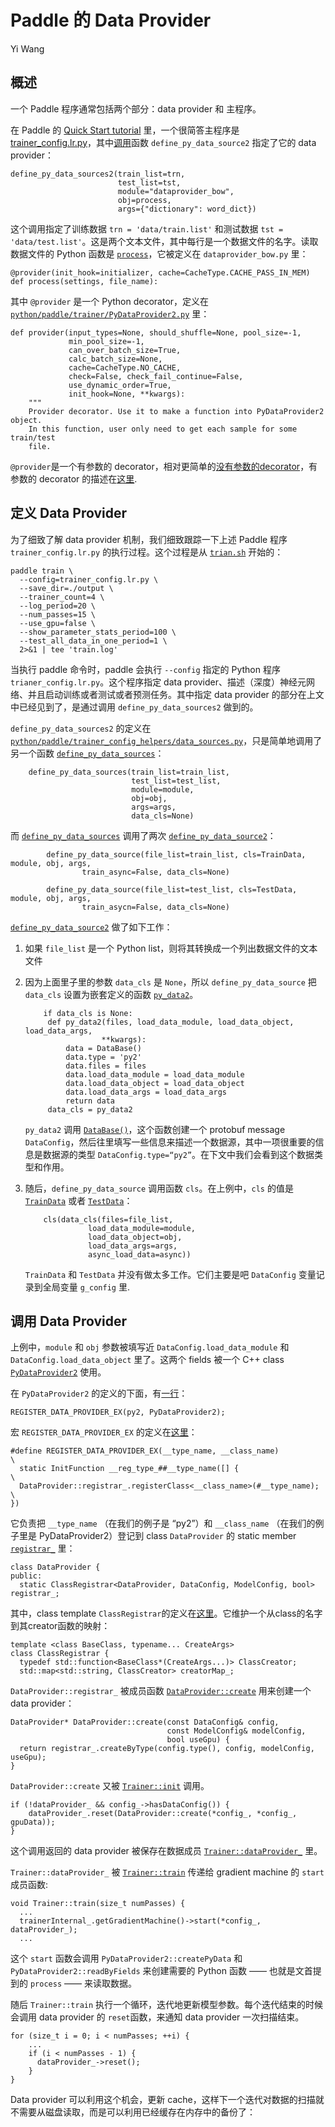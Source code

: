 # Paddle 的 Data Provider

Yi Wang


## 概述

一个 Paddle 程序通常包括两个部分：data provider 和 主程序。


在 Paddle 的 [Quick Start tutorial](http://www.paddlepaddle.org/doc/demo/quick_start/index_en.html) 里，一个很简答主程序是 [trainer_config.lr.py](https://github.com/baidu/Paddle/blob/master/demo/quick_start/trainer_config.lr.py)，其中[调用](https://github.com/baidu/Paddle/blob/master/demo/quick_start/trainer_config.lr.py#L35)函数 `define_py_data_source2` 指定了它的 data provider：

```
define_py_data_sources2(train_list=trn,
                        test_list=tst,
                        module="dataprovider_bow",
                        obj=process,
                        args={"dictionary": word_dict})
```

这个调用指定了训练数据 `trn = 'data/train.list'` 和测试数据 `tst = 'data/test.list'`。这是两个文本文件，其中每行是一个数据文件的名字。读取数据文件的 Python 函数是 [`process`](https://github.com/baidu/Paddle/blob/master/demo/quick_start/dataprovider_bow.py#L50)，它被定义在 `dataprovider_bow.py` 里：


```
@provider(init_hook=initializer, cache=CacheType.CACHE_PASS_IN_MEM)
def process(settings, file_name):
```

其中 `@provider` 是一个 Python decorator，定义在 [`python/paddle/trainer/PyDataProvider2.py`](https://github.com/baidu/Paddle/blob/master/python/paddle/trainer/PyDataProvider2.py) 里：

```
def provider(input_types=None, should_shuffle=None, pool_size=-1,
             min_pool_size=-1,
             can_over_batch_size=True,
             calc_batch_size=None,
             cache=CacheType.NO_CACHE,
             check=False, check_fail_continue=False,
             use_dynamic_order=True,
             init_hook=None, **kwargs):
    """
    Provider decorator. Use it to make a function into PyDataProvider2 object.
    In this function, user only need to get each sample for some train/test
    file.
```

`@provider`是一个有参数的 decorator，相对更简单的[没有参数的decorator](http://jfine-python-classes.readthedocs.io/en/latest/decorators.html)，有参数的 decorator 的描述在[这里](http://stackoverflow.com/questions/5929107/python-decorators-with-parameters).


## 定义 Data Provider

为了细致了解 data provider 机制，我们细致跟踪一下上述 Paddle 程序 `trainer_config.lr.py` 的执行过程。这个过程是从 [`trian.sh`](https://github.com/baidu/Paddle/blob/master/demo/quick_start/train.sh) 开始的：

```
paddle train \
  --config=trainer_config.lr.py \
  --save_dir=./output \
  --trainer_count=4 \
  --log_period=20 \
  --num_passes=15 \
  --use_gpu=false \
  --show_parameter_stats_period=100 \
  --test_all_data_in_one_period=1 \
  2>&1 | tee 'train.log'
```

当执行 paddle 命令时，paddle 会执行 `--config` 指定的 Python 程序 `trianer_config.lr.py`。这个程序指定 data provider、描述（深度）神经元网络、并且启动训练或者测试或者预测任务。其中指定 data provider 的部分在上文中已经见到了，是通过调用 `define_py_data_sources2` 做到的。


`define_py_data_sources2` 的定义在 [`python/paddle/trainer_config_helpers/data_sources.py`](https://github.com/baidu/Paddle/blob/master/python/paddle/trainer_config_helpers/data_sources.py)，只是简单地调用了另一个函数 [`define_py_data_sources`](https://github.com/baidu/Paddle/blob/master/python/paddle/trainer_config_helpers/data_sources.py#L97)：

```
    define_py_data_sources(train_list=train_list,
                           test_list=test_list,
                           module=module,
                           obj=obj,
                           args=args,
                           data_cls=None)
```

而  [`define_py_data_sources`](https://github.com/baidu/Paddle/blob/master/python/paddle/trainer_config_helpers/data_sources.py#L97) 调用了两次 [`define_py_data_source2`](https://github.com/baidu/Paddle/blob/master/python/paddle/trainer_config_helpers/data_sources.py#L29)：

```
        define_py_data_source(file_list=train_list, cls=TrainData, module, obj, args, 
                train_async=False, data_cls=None)

        define_py_data_source(file_list=test_list, cls=TestData, module, obj, args, 
                train_asycn=False, data_cls=None)
```

[`define_py_data_source2`](https://github.com/baidu/Paddle/blob/master/python/paddle/trainer_config_helpers/data_sources.py#L29) 做了如下工作：


1. 如果 `file_list` 是一个 Python list，则将其转换成一个列出数据文件的文本文件


1. 因为上面里子里的参数 `data_cls` 是 `None`，所以 `define_py_data_source` 把 `data_cls` 设置为嵌套定义的函数 [`py_data2`](https://github.com/baidu/Paddle/blob/master/python/paddle/trainer_config_helpers/data_sources.py#L79)。 

   ```
       if data_cls is None:
        def py_data2(files, load_data_module, load_data_object, load_data_args,
                    **kwargs):
            data = DataBase()
            data.type = 'py2'
            data.files = files
            data.load_data_module = load_data_module
            data.load_data_object = load_data_object
            data.load_data_args = load_data_args
            return data
        data_cls = py_data2
   ```

   `py_data2` 调用 [`DataBase()`](https://github.com/baidu/Paddle/blob/master/python/paddle/trainer/config_parser.py#L788)，这个函数创建一个 protobuf message `DataConfig`，然后往里填写一些信息来描述一个数据源，其中一项很重要的信息是数据源的类型 `DataConfig.type=“py2”`。在下文中我们会看到这个数据类型和作用。


1. 随后，`define_py_data_source` 调用函数 `cls`。在上例中，`cls` 的值是 [`TrainData`](https://github.com/baidu/Paddle/blob/master/python/paddle/trainer/config_parser.py#L938) 或者 [`TestData`](https://github.com/baidu/Paddle/blob/master/python/paddle/trainer/config_parser.py#L950)：

   ```
       cls(data_cls(files=file_list,
                 load_data_module=module,
                 load_data_object=obj,
                 load_data_args=args,
                 async_load_data=async))
   ```

   `TrainData` 和 `TestData` 并没有做太多工作。它们主要是吧 `DataConfig` 变量记录到全局变量 `g_config` 里.


## 调用 Data Provider

上例中，`module` 和 `obj` 参数被填写近 `DataConfig.load_data_module` 和 `DataConfig.load_data_object` 里了。这两个 fields 被一个 C++ class [`PyDataProvider2`](http://162.243.141.242/paddle_html/codebrowser/codebrowser/paddle/gserver/dataproviders/PyDataProvider2.cpp.html#paddle::PyDataProvider2) 使用。

在 `PyDataProvider2` 的定义的下面，有[一行](http://162.243.141.242/paddle_html/codebrowser/codebrowser/paddle/gserver/dataproviders/PyDataProvider2.cpp.html#667)：

```
REGISTER_DATA_PROVIDER_EX(py2, PyDataProvider2);
```

宏 `REGISTER_DATA_PROVIDER_EX` 的定义在[这里](http://162.243.141.242/paddle_html/codebrowser/codebrowser/paddle/gserver/dataproviders/DataProvider.h.html#_M/REGISTER_DATA_PROVIDER_EX)：

```
#define REGISTER_DATA_PROVIDER_EX(__type_name, __class_name)            \
  static InitFunction __reg_type_##__type_name([] {                     \
  DataProvider::registrar_.registerClass<__class_name>(#__type_name);   \
})
```

它负责把 `__type_name` （在我们的例子是 “py2”）和 `__class_name` （在我们的例子里是 PyDataProvider2）登记到  class `DataProvider` 的 static member [`registrar_`](http://162.243.141.242/paddle_html/codebrowser/codebrowser/paddle/gserver/dataproviders/DataProvider.h.html#_ZN6paddle12DataProvider10registrar_E) 里：

```
class DataProvider {
public:
  static ClassRegistrar<DataProvider, DataConfig, ModelConfig, bool> registrar_;
```

其中，class template `ClassRegistrar`的定义在[这里](http://162.243.141.242/paddle_html/codebrowser/codebrowser/paddle/utils/ClassRegistrar.h.html#44)。它维护一个从class的名字到其creator函数的映射：

```
template <class BaseClass, typename... CreateArgs>
class ClassRegistrar {
  typedef std::function<BaseClass*(CreateArgs...)> ClassCreator;
  std::map<std::string, ClassCreator> creatorMap_;
```

`DataProvider::registrar_` 被成员函数 [`DataProvider::create`](http://162.243.141.242/paddle_html/codebrowser/codebrowser/paddle/gserver/dataproviders/DataProvider.cpp.html#_ZN6paddle12DataProvider6createERKNS_10DataConfigERKNS_11ModelConfigEb) 用来创建一个 data provider：

```
DataProvider* DataProvider::create(const DataConfig& config,
                                   const ModelConfig& modelConfig,
                                   bool useGpu) {
  return registrar_.createByType(config.type(), config, modelConfig, useGpu);
}
```

`DataProvider::create` 又被 [`Trainer::init`](http://162.243.141.242/paddle_html/codebrowser/codebrowser/paddle/trainer/Trainer.cpp.html#196) 调用。

```
if (!dataProvider_ && config_->hasDataConfig()) {
    dataProvider_.reset(DataProvider::create(*config_, *config_, gpuData));
}
```

这个调用返回的 data provider 被保存在数据成员 [`Trainer::dataProvider_`](http://162.243.141.242/paddle_html/codebrowser/codebrowser/paddle/trainer/Trainer.h.html#paddle::Trainer::dataProvider_) 里。


`Trainer::dataProvider_` 被 [`Trainer::train`](http://162.243.141.242/paddle_html/codebrowser/codebrowser/paddle/trainer/Trainer.cpp.html#274) 传递给 gradient machine 的 `start` 成员函数:

```
void Trainer::train(size_t numPasses) {
  ...
  trainerInternal_.getGradientMachine()->start(*config_, dataProvider_);
  ... 
```

这个 `start` 函数会调用 `PyDataProvider2::createPyData` 和 `PyDataProvider2::readByFields` 来创建需要的 Python 函数 —— 也就是文首提到的 `process` —— 来读取数据。

随后 `Trainer::train` 执行一个循环，迭代地更新模型参数。每个迭代结束的时候会调用 data provider 的 `reset`函数，来通知 data provider 一次扫描结束。 

```
for (size_t i = 0; i < numPasses; ++i) {
    ...
    if (i < numPasses - 1) {
      dataProvider_->reset();
    }
}
```

Data provider 可以利用这个机会，更新 cache，这样下一个迭代对数据的扫描就不需要从磁盘读取，而是可以利用已经缓存在内存中的备份了：
